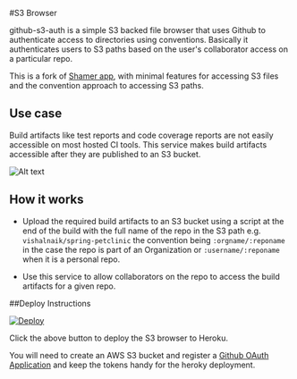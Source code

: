 #S3 Browser

github-s3-auth is a simple S3 backed file browser that uses Github to authenticate access to directories using conventions.
Basically it authenticates users to S3 paths based on the user's collaborator access on a particular repo.

This is a fork of [Shamer app](https://github.com/localytics/shamer), with minimal features for accessing S3 files and the convention approach to accessing S3 paths.

## Use case
Build artifacts like test reports and code coverage reports are not easily accessible on most hosted CI tools.
This service makes build artifacts accessible after they are published to an S3 bucket.

![Alt text](../../raw/screenshots/screenshots/s3browser.png "S3 browser screenshot")

## How it works

* Upload the required build artifacts to an S3 bucket using a script at the end of the build with the full name of the repo in the S3 path e.g. `vishalnaik/spring-petclinic` the convention being  `:orgname/:reponame` in the case the repo is part of an Organization or `:username/:reponame` when it is a personal repo.

* Use this service to allow collaborators on the repo to access the build artifacts for a given repo.

##Deploy Instructions

[![Deploy](https://www.herokucdn.com/deploy/button.png)](https://heroku.com/deploy?template=https://github.com/vishalnaik/github-s3-auth/)

Click the above button to deploy the S3 browser to Heroku. 

You will need to create an AWS S3 bucket and register a [Github OAuth Application](https://github.com/settings/applications/new) and keep the tokens handy for the heroky deployment.

